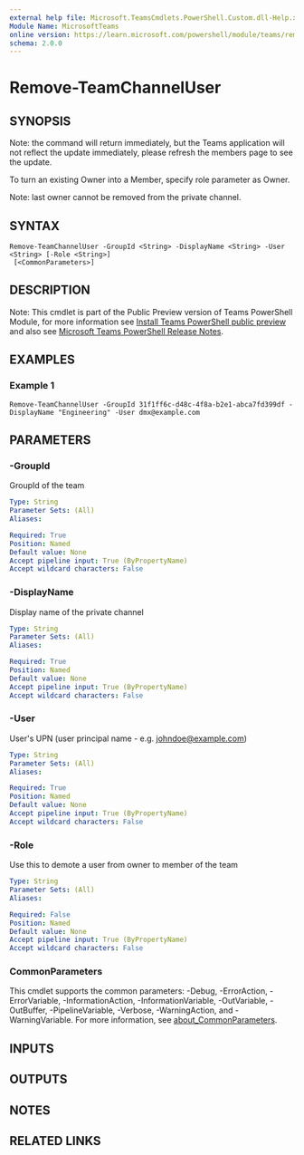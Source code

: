 ```yaml
---
external help file: Microsoft.TeamsCmdlets.PowerShell.Custom.dll-Help.xml
Module Name: MicrosoftTeams
online version: https://learn.microsoft.com/powershell/module/teams/remove-teamchanneluser
schema: 2.0.0
---
```


# Remove-TeamChannelUser

## SYNOPSIS
Note: the command will return immediately, but the Teams application will not reflect the update immediately, please refresh the members page to see the update.

To turn an existing Owner into a Member, specify role parameter as Owner.

Note: last owner cannot be removed from the private channel.

## SYNTAX

```
Remove-TeamChannelUser -GroupId <String> -DisplayName <String> -User <String> [-Role <String>]
 [<CommonParameters>]
```

## DESCRIPTION

Note: This cmdlet is part of the Public Preview version of Teams PowerShell Module, for more information see [Install Teams PowerShell public preview](https://learn.microsoft.com/microsoftteams/teams-powershell-install#install-teams-powershell-public-preview) and also see [Microsoft Teams PowerShell Release Notes](https://learn.microsoft.com/microsoftteams/teams-powershell-release-notes).

## EXAMPLES

### Example 1
```
Remove-TeamChannelUser -GroupId 31f1ff6c-d48c-4f8a-b2e1-abca7fd399df -DisplayName "Engineering" -User dmx@example.com
```

## PARAMETERS

### -GroupId
GroupId of the team

```yaml
Type: String
Parameter Sets: (All)
Aliases:

Required: True
Position: Named
Default value: None
Accept pipeline input: True (ByPropertyName)
Accept wildcard characters: False
```

### -DisplayName
Display name of the private channel

```yaml
Type: String
Parameter Sets: (All)
Aliases:

Required: True
Position: Named
Default value: None
Accept pipeline input: True (ByPropertyName)
Accept wildcard characters: False
```

### -User
User's UPN (user principal name - e.g.
johndoe@example.com)

```yaml
Type: String
Parameter Sets: (All)
Aliases:

Required: True
Position: Named
Default value: None
Accept pipeline input: True (ByPropertyName)
Accept wildcard characters: False
```

### -Role
Use this to demote a user from owner to member of the team

```yaml
Type: String
Parameter Sets: (All)
Aliases:

Required: False
Position: Named
Default value: None
Accept pipeline input: True (ByPropertyName)
Accept wildcard characters: False
```

### CommonParameters
This cmdlet supports the common parameters: -Debug, -ErrorAction, -ErrorVariable, -InformationAction, -InformationVariable, -OutVariable, -OutBuffer, -PipelineVariable, -Verbose, -WarningAction, and -WarningVariable. For more information, see [about_CommonParameters](https://go.microsoft.com/fwlink/?LinkID=113216).

## INPUTS

## OUTPUTS

## NOTES

## RELATED LINKS
